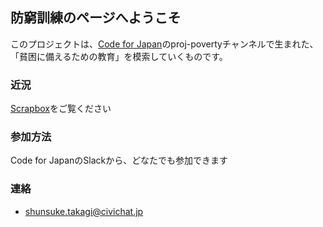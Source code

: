 ## 防窮訓練のページへようこそ


このプロジェクトは、[Code for Japan](https://www.code4japan.org/)のproj-povertyチャンネルで生まれた、「貧困に備えるための教育」を模索していくものです。



### 近況

[Scrapbox](https://scrapbox.io/c4j/proj-poverty)をご覧ください


### 参加方法

Code for JapanのSlackから、どなたでも参加できます

### 連絡

- shunsuke.takagi@civichat.jp

